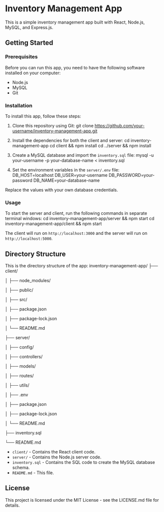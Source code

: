 # Inventory Management App

This is a simple inventory management app built with React, Node.js, MySQL, and Express.js.

## Getting Started

### Prerequisites

Before you can run this app, you need to have the following software installed on your computer:

- Node.js
- MySQL
- Git

### Installation

To install this app, follow these steps:

1. Clone this repository using Git:
git clone https://github.com/your-username/inventory-management-app.git

2. Install the dependencies for both the client and server:
cd inventory-management-app
cd client && npm install
cd ../server && npm install


3. Create a MySQL database and import the `inventory.sql` file:
mysql -u your-username -p your-database-name < inventory.sql


4. Set the environment variables in the `server/.env` file:
DB_HOST=localhost
DB_USER=your-username
DB_PASSWORD=your-password
DB_NAME=your-database-name

Replace the values with your own database credentials.

### Usage

To start the server and client, run the following commands in separate terminal windows:
cd inventory-management-app/server && npm start
cd inventory-management-app/client && npm start

The client will run on `http://localhost:3000` and the server will run on `http://localhost:5000`.

## Directory Structure

This is the directory structure of the app:
inventory-management-app/
├── client/

│ ├── node_modules/

│ ├── public/

│ ├── src/

│ ├── package.json

│ ├── package-lock.json

│ └── README.md

├── server/

│ ├── config/

│ ├── controllers/

│ ├── models/

│ ├── routes/

│ ├── utils/

│ ├── .env

│ ├── package.json

│ ├── package-lock.json

│ └── README.md

├── inventory.sql

└── README.md

- `client/` - Contains the React client code.
- `server/` - Contains the Node.js server code.
- `inventory.sql` - Contains the SQL code to create the MySQL database schema.
- `README.md` - This file.

## License

This project is licensed under the MIT License - see the LICENSE.md file for details.



